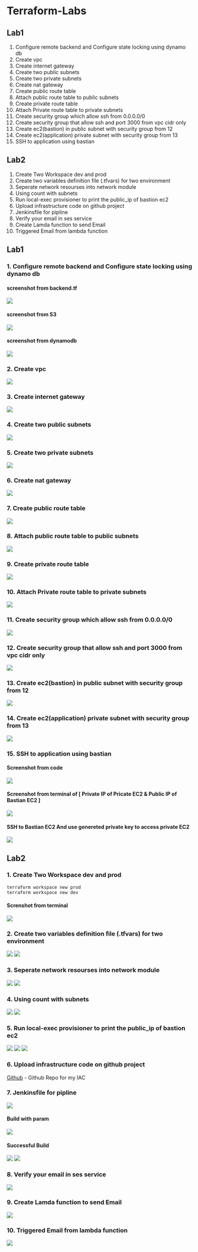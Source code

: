 # Terraform-Labs
## Lab1
1. Configure remote backend and Configure state locking using dynamo db
2. Create vpc
3. Create internet gateway
4. Create two public subnets
5. Create two private subnets
6. Create nat gateway
7. Create public route table
8. Attach public route table to public subnets
9. Create private route table
10. Attach Private route table to private subnets
11. Create security group which allow ssh from 0.0.0.0/0
12. Create security group that allow ssh and port 3000 from vpc cidr only
13. Create ec2(bastion) in public subnet with security group from 12
14. Create ec2(application) private subnet with security group from 13
15. SSH to application using bastian

## Lab2
1. Create Two Workspace dev and prod 
2. Create two variables definition file (.tfvars) for two environment
3. Seperate network resourses into network module
4. Using count with subnets
5. Run local-exec provisioner to print the public_ip of bastion ec2
6. Upload infrastructure code on github project
7. Jenkinsfile for pipline
8. Verify your email in ses service
9. Create Lamda function to send Email
10. Triggered Email from lambda function

## Lab1
### 1. Configure remote backend and Configure state locking using dynamo db
#### screenshot from backend.tf 
<img src="https://github.com/Abdelrhmxn/Terraform-Labs/assets/55556764/2acc6d63-a46a-44c5-8b65-7987a21ba036" width="" height="" >

#### screenshot from S3
<img src="https://github.com/Abdelrhmxn/Terraform-Labs/assets/55556764/f494e98b-fae6-405d-b04a-dd9185a6fbc2" width="" height="" >

#### screenshot from dynamodb
<img src="https://github.com/Abdelrhmxn/Terraform-Labs/assets/55556764/0139475f-04fb-4208-a978-3481270cb009" width="" height="" >

### 2. Create vpc
<img src="https://github.com/Abdelrhmxn/Terraform-Labs/assets/55556764/66106a25-2c57-4078-ad91-8c500e4a7a3d" width="" height="" >

### 3. Create internet gateway
<img src="https://github.com/Abdelrhmxn/Terraform-Labs/assets/55556764/23cf98a8-8415-43a2-985c-2c1ccf9674b8" width="" height="" >

### 4. Create two public subnets
<img src="https://github.com/Abdelrhmxn/Terraform-Labs/assets/55556764/6e0abbbb-f6a1-44b7-880d-9b17faf09db1" width="" height="" >

### 5. Create two private subnets
<img src="https://github.com/Abdelrhmxn/Terraform-Labs/assets/55556764/46e01090-e5b6-48b2-8825-2e36a59214a4" width="" height="" >

### 6. Create nat gateway
<img src="https://github.com/Abdelrhmxn/Terraform-Labs/assets/55556764/6d5a5092-57c1-4d78-85cc-2516fdc00990" width="" height="" >

### 7. Create public route table
<img src="https://github.com/Abdelrhmxn/Terraform-Labs/assets/55556764/a2d7a22a-33f1-42e5-9d13-5888077a41a6" width="" height="" >

### 8. Attach public route table to public subnets
<img src="https://github.com/Abdelrhmxn/Terraform-Labs/assets/55556764/c4bd48c7-ccbf-4f53-9962-5097a50e4c22" width="" height="" >

### 9. Create private route table
<img src="https://github.com/Abdelrhmxn/Terraform-Labs/assets/55556764/0597b610-0815-44b5-86a1-d713d5f75b7f" width="" height="" >

### 10. Attach Private route table to private subnets
<img src="https://github.com/Abdelrhmxn/Terraform-Labs/assets/55556764/d7074244-03ef-4843-a5b1-44f98ab5b248" width="" height="" >

### 11. Create security group which allow ssh from 0.0.0.0/0
<img src="https://github.com/Abdelrhmxn/Terraform-Labs/assets/55556764/084027b8-6578-4e70-b254-8fdb448c6400" width="" height="" >

### 12. Create security group that allow ssh and port 3000 from vpc cidr only
<img src="https://github.com/Abdelrhmxn/Terraform-Labs/assets/55556764/f4e6abb1-18ba-4f14-afcb-a8a44ae054f7" width="" height="" >

### 13. Create ec2(bastion) in public subnet with security group from 12
<img src="https://github.com/Abdelrhmxn/Terraform-Labs/assets/55556764/d238c180-f32f-4525-ad5b-04e111809221" width="" height="" >

### 14. Create ec2(application) private subnet with security group from 13
<img src="https://github.com/Abdelrhmxn/Terraform-Labs/assets/55556764/9aef7491-ea82-4faf-8c70-f197a2547354" width="" height="" >

### 15. SSH to application using bastian
#### Screenshot from code
<img src="https://github.com/Abdelrhmxn/Terraform-Labs/assets/55556764/632c8423-43ca-419e-b585-11aa00f47418" width="" height="" >

#### Screenshot from terminal of [ Private IP of Pricate EC2 & Public IP of Bastian EC2 ]
<img src="https://github.com/Abdelrhmxn/Terraform-Labs/assets/55556764/bfde8c29-75c1-4a6f-b2fe-cbaa4781f240" width="" height="" >

#### SSH to Bastian EC2 And use genereted private key to access private EC2
<img src="https://github.com/Abdelrhmxn/Terraform-Labs/assets/55556764/688a5b71-07ef-45d3-8aa8-1033ce6aed78" width="" height="" >




## Lab2

### 1. Create Two Workspace dev and prod 
```
terraform workspace new prod
terraform workspace new dev
```
#### Screnshot from terminal
<img src="https://github.com/Abdelrhmxn/Terraform-Labs/assets/55556764/6cd81ceb-f261-4cf6-9cf5-c2a905e0fda4" width="" height="" >

### 2. Create two variables definition file (.tfvars) for two environment
<img src="https://github.com/Abdelrhmxn/Terraform-Labs/assets/55556764/33a196f6-f3f7-45c1-a318-b4726011c165" width="" height="" >
<img src="https://github.com/Abdelrhmxn/Terraform-Labs/assets/55556764/188d62ae-8170-4ee1-b2bf-83ea7326bf95" width="" height="" >

### 3. Seperate network resourses into network module
<div >
<img src="https://github.com/Abdelrhmxn/Terraform-Labs/assets/55556764/6e720424-4c60-4ceb-8fba-5871421c90da" width="" height="" >
<img src="https://github.com/Abdelrhmxn/Terraform-Labs/assets/55556764/fa695eb7-8b31-4458-acae-34fb095c3348" width="" height="" >
</div>

### 4. Using count with subnets
<img src="https://github.com/Abdelrhmxn/Terraform-Labs/assets/55556764/9acdc2ed-e06f-4d64-8ed6-1ba82288be2c" width="" height="" >
<img src="https://github.com/Abdelrhmxn/Terraform-Labs/assets/55556764/843ae782-ec3e-461d-ad24-eede484a2390" width="" height="" >

### 5. Run local-exec provisioner to print the public_ip of bastion ec2
<img src="https://github.com/Abdelrhmxn/Terraform-Labs/assets/55556764/d6849249-d842-43d7-95c8-f30111a70d00" width="" height="" >
<img src="https://github.com/Abdelrhmxn/Terraform-Labs/assets/55556764/638fcdb1-8d03-46f7-808e-2d0cff1c57b3" width="" height="" >
<img src="https://github.com/Abdelrhmxn/Terraform-Labs/assets/55556764/ef0a2ca9-0259-43ae-8005-81cd96019e86" width="" height="" >

### 6. Upload infrastructure code on github project
[Github](https://github.com/Abdelrhmxn/IAC-Terraform) - Github Repo for my IAC

### 7. Jenkinsfile for pipline
<img src="https://github.com/Abdelrhmxn/Terraform-Labs/assets/55556764/44eb7eb3-1ace-4be6-8992-6022d7822c5a" width="" height="" >

#### Build with param
<img src="https://github.com/Abdelrhmxn/Terraform-Labs/assets/55556764/a2357d9b-7a7f-469e-8187-6f2890df2140" width="" height="" >

#### Successful Build
<img src="https://github.com/Abdelrhmxn/Terraform-Labs/assets/55556764/3d291a97-e9d0-4fb0-b074-7939a7b690e8" width="" height="" >
<img src="https://github.com/Abdelrhmxn/Terraform-Labs/assets/55556764/aa8c7bff-f95d-4f70-b02b-240d445c13c9" width="" height="" >

### 8. Verify your email in ses service
<img src="https://github.com/Abdelrhmxn/Terraform-Labs/assets/55556764/6ea6e692-9128-444f-ada7-1d51e3aa33b6" width="" height="" >

### 9. Create Lamda function to send Email
<img src="https://github.com/Abdelrhmxn/Terraform-Labs/assets/55556764/d9c6e3d9-8833-4665-a5f6-7e7dd84ae760" width="" height="" >

### 10. Triggered Email from lambda function
<img src="https://github.com/Abdelrhmxn/Terraform-Labs/assets/55556764/b5510ca3-fb8c-4aa2-af44-c5008d786aeb" width="" height="" >



















